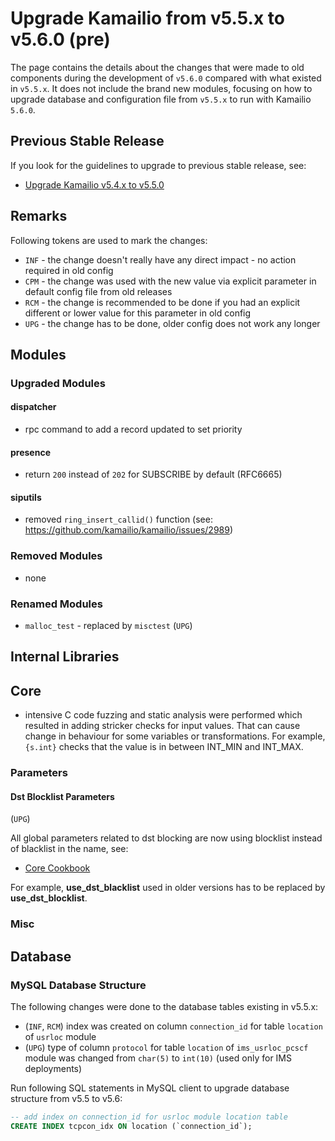 # Upgrade Kamailio from v5.5.x to v5.6.0 (pre)

The page contains the details about the changes that were made to old
components during the development of `v5.6.0` compared with what existed
in `v5.5.x`. It does not include the brand new modules, focusing on how to
upgrade database and configuration file from `v5.5.x` to run with Kamailio
`5.6.0`.

## Previous Stable Release

If you look for the guidelines to upgrade to previous stable release,
see:

-   [Upgrade Kamailio v5.4.x to v5.5.0](5.4.x-to-5.5.0.md)

## Remarks

Following tokens are used to mark the changes:

-   `INF` - the change doesn't really have any direct impact - no action
    required in old config
-   `CPM` - the change was used with the new value via explicit parameter
    in default config file from old releases
-   `RCM` - the change is recommended to be done if you had an explicit
    different or lower value for this parameter in old config
-   `UPG` - the change has to be done, older config does not work any
    longer

## Modules

### Upgraded Modules

#### dispatcher

  - rpc command to add a record updated to set priority

#### presence

  - return `200` instead of `202` for SUBSCRIBE by default (RFC6665)

#### siputils

  - removed `ring_insert_callid()` function (see: https://github.com/kamailio/kamailio/issues/2989)

### Removed Modules

-   none

### Renamed Modules

-   `malloc_test` - replaced by `misctest` (`UPG`)

## Internal Libraries

## Core

- intensive C code fuzzing and static analysis were performed which resulted in
adding stricker checks for input values. That can cause change in behaviour
for some variables or transformations. For example, `{s.int}` checks that
the value is in between INT_MIN and INT_MAX.

### Parameters

#### Dst Blocklist Parameters

(`UPG`)

All global parameters related to dst blocking are now using blocklist
instead of blacklist in the name, see:

-   [Core Cookbook](../../cookbooks/5.6.x/core.md#blocklist_parameters)

For example, **use_dst_blacklist** used in older versions has to be
replaced by **use_dst_blocklist**.

### Misc

## Database

### MySQL Database Structure

The following changes were done to the database tables existing in v5.5.x:

- (`INF`, `RCM`) index was created on column `connection_id` for table `location` of `usrloc` module
- (`UPG`) type of column `protocol` for table `location` of `ims_usrloc_pcscf` module was changed from `char(5)` to `int(10)` (used only for IMS deployments)

Run following SQL statements in MySQL client to upgrade database
structure from v5.5 to v5.6:

``` sql
-- add index on connection_id for usrloc module location table
CREATE INDEX tcpcon_idx ON location (`connection_id`);
```
